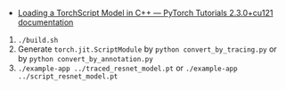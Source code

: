 
- [Loading a TorchScript Model in C++ — PyTorch Tutorials 2.3.0+cu121 documentation](https://pytorch.org/tutorials/advanced/cpp_export.html)

1. `./build.sh`
2. Generate `torch.jit.ScriptModule` by `python convert_by_tracing.py` or by `python convert_by_annotation.py`
3. `./example-app ../traced_resnet_model.pt` or `./example-app ../script_resnet_model.pt`
